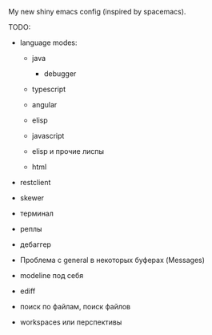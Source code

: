 My new shiny emacs config (inspired by spacemacs).

TODO:

- language modes:

  - java
  
    - debugger

  - typescript
  
  - angular

  - elisp

  - javascript

  - elisp и прочие лиспы

  - html

- restclient

- skewer

- терминал

- реплы

- дебаггер

- Проблема с general в некоторых буферах (Messages)

- modeline под себя

- ediff

- поиск по файлам, поиск файлов

- workspaces или перспективы
